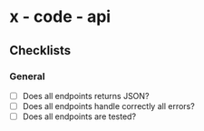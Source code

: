 # x - code - api

## Checklists

### General

*   [ ] Does all endpoints returns JSON?
*   [ ] Does all endpoints handle correctly all errors?
*   [ ] Does all endpoints are tested?
